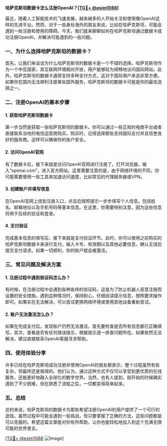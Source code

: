 **哈萨克斯坦数据卡怎么注册OpenAI？[[TG💪+ @esim1088](https://t.me/s/esim1088)]**

最近，随着人工智能技术的飞速发展，越来越多的人开始关注和使用像OpenAI这样的先进平台。然而，对于一些身处海外的朋友来说，比如在哈萨克斯坦，可能会遇到一些注册和使用的障碍。今天，我们就来聊聊如何在哈萨克斯坦通过数据卡成功注册OpenAI，并解决可能遇到的一些问题。

### 一、为什么选择哈萨克斯坦的数据卡？

首先，让我们来谈谈为什么哈萨克斯坦的数据卡是一个不错的选择。哈萨克斯坦作为一个中亚国家，其互联网环境相对开放，用户能够较为顺畅地访问国际网站。此外，哈萨克斯坦的数据卡通常支持多种支付方式，这对于国际用户来说非常方便。如果你在国内无法顺利注册某些国外服务，哈萨克斯坦的数据卡可能是你的最佳选择之一。

### 二、注册OpenAI的基本步骤

#### 1. 获取哈萨克斯坦数据卡

第一步当然是获取一张哈萨克斯坦的数据卡。你可以通过一些正规的电商平台或者直接联系当地的电信运营商购买。购买时，记得选择那些支持国际支付并且信誉良好的服务商。这样可以确保你的账户安全。

#### 2. 访问OpenAI官网

有了数据卡后，接下来就是访问OpenAI官网进行注册了。打开浏览器，输入“openai.com”，进入官方网站。这里需要注意的是，由于网络环境的不同，你可能需要使用一些工具来加速访问速度，比如常见的代理服务器或VPN。

#### 3. 创建账户并填写信息

在OpenAI官网上找到注册入口，点击后按照提示一步步填写个人信息。包括姓名、邮箱地址以及手机号码等基本信息。在这里，你需要特别注意，因为这些信息将用于后续的验证和登录。

#### 4. 支付验证

完成基本信息的填写后，接下来就是支付验证环节。此时，你可以使用之前购买的哈萨克斯坦数据卡来进行支付。输入卡号、有效期以及其他必要信息，确认无误后提交支付请求。如果一切顺利，你的账户就会被激活。

### 三、常见问题及解决方案

#### 1. 注册过程中遇到验证码怎么办？

有时候，在注册过程中会遇到各种各样的验证码，这是为了防止机器人恶意注册而设置的安全措施。遇到这种情况时，保持耐心，仔细阅读提示信息，按照要求操作即可。如果实在无法解决，可以尝试更换网络环境或使用其他设备重新尝试。

#### 2. 账户无法激活怎么办？

如果在完成支付后，发现账户仍然无法激活，首先要检查是否所有信息都已正确填写。其次，查看是否有任何错误提示，根据提示逐一排查问题所在。如果依然无法解决，建议直接联系OpenAI客服寻求帮助。

### 四、使用体验分享

许多已经在哈萨克斯坦成功注册并使用OpenAI的朋友都表示，整个过程虽然有些复杂，但最终还是值得的。他们认为，通过这种方式不仅可以享受到更优质的在线服务，还能更好地融入全球化的数字世界。当然，也有人提到，刚开始的时候确实遇到了不少困难，但在熟悉了流程之后，一切都变得简单起来。

### 五、总结

总的来说，哈萨克斯坦的数据卡为那些希望注册OpenAI的用户提供了一个可行的途径。虽然过程中可能会遇到一些挑战，但只要掌握了正确的方法，这些问题都是可以克服的。希望这篇文章能对你有所帮助，让你也能轻松地加入到这个充满无限可能的世界里去。

[[TG💪+ @esim1088](https://t.me/s/esim1088) ![Image](https://i.postimg.cc/4NQfJmqS/Snipaste-2025-05-13-00-14-12.png)]